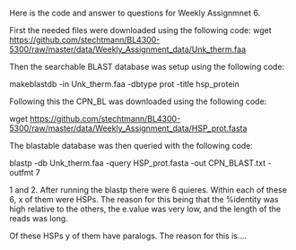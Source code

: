 Here is the code and answer to questions for Weekly Assignmnet 6. 

First the needed files were downloaded using the following code:
wget https://github.com/stechtmann/BL4300-5300/raw/master/data/Weekly_Assignment_data/Unk_therm.faa

Then the searchable BLAST database was setup using the following code:

makeblastdb -in Unk_therm.faa -dbtype prot -title hsp_protein

Following this the CPN_BL was downloaded using the following code:

wget https://github.com/stechtmann/BL4300-5300/raw/master/data/Weekly_Assignment_data/HSP_prot.fasta

The blastable database was then queried with the following code:

blastp -db Unk_therm.faa -query HSP_prot.fasta -out CPN_BLAST.txt -outfmt 7

1 and 2. After running the blastp there were 6 quieres. Within each of these 6, x of them were HSPs. The reason for this being that the %identity was high relative to the others, the e.value was very low, and the length of the reads was long. 

Of these HSPs y of them have paralogs. The reason for this is....
